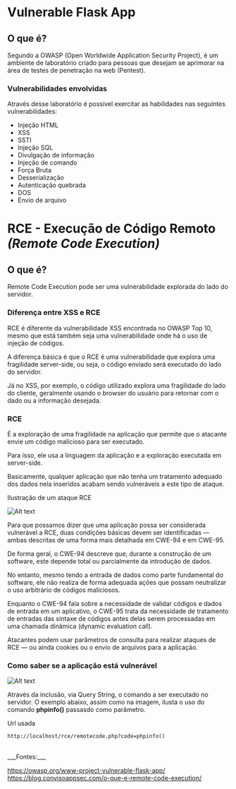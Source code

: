 # Vulnerable Flask App

## O que é?

Segundo a OWASP (Open Worldwide Application Security Project), é um ambiente de laboratório criado para pessoas que desejam se aprimorar na área de testes de penetração na web (Pentest).

### Vulnerabilidades envolvidas

Através desse laboratório é possível exercitar as habilidades nas seguintes vulnerabilidades:

- Injeção HTML
- XSS
- SSTI
- Injeção SQL
- Divulgação de informação
- Injeção de comando
- Força Bruta
- Desserialização
- Autenticação quebrada
- DOS
- Envio de arquivo


# RCE - Execução de Código Remoto *(Remote Code Execution)*

## O que é?

Remote Code Execution pode ser uma vulnerabilidade explorada do lado do servidor.

### Diferença entre XSS e RCE

RCE é diferente da vulnerabilidade XSS encontrada no OWASP Top 10, mesmo que está também seja uma vulnerabilidade onde há o uso de injeção de códigos.

A diferença básica é que o RCE é uma vulnerabilidade que explora uma fragilidade server-side, ou seja, o código enviado será executado do lado do servidor.

Já no XSS, por exemplo, o código utilizado explora uma fragilidade do lado do cliente, geralmente usando o browser do usuário para retornar com o dado ou a informação desejada.

### RCE

É a exploração de uma fragilidade na aplicação que permite que o atacante envie um código malicioso para ser executado.

Para isso, ele usa a linguagem da aplicação e a exploração executada em server-side.

Basicamente, qualquer aplicação que não tenha um tratamento adequado dos dados nela inseridos acabam sendo vulneráveis a este tipo de ataque.

Ilustração de um ataque RCE

![Alt text](image.png)

Para que possamos dizer que uma aplicação possa ser considerada vulnerável a RCE, duas condições básicas devem ser identificadas — ambas descritas de uma forma mais detalhada em CWE-94 e em CWE-95.

De forma geral, o CWE-94 descreve que, durante a construção de um software, este depende total ou parcialmente da introdução de dados.

No entanto, mesmo tendo a entrada de dados como parte fundamental do software, ele não realiza de forma adequada ações que possam neutralizar o uso arbitrário de códigos maliciosos.

Enquanto o CWE-94 fala sobre a necessidade de validar códigos e dados de entrada em um aplicativo, o CWE-95 trata da necessidade de tratamento de entradas das sintaxe de códigos antes delas serem processadas em uma chamada dinâmica (dynamic evaluation call).

Atacantes podem usar parâmetros de consulta para realizar ataques de RCE — ou ainda cookies ou o envio de arquivos para a aplicação.

### Como saber se a aplicação está vulnerável

![Alt text](image-2.png)

Através da inclusão, via Query String, o comando a ser executado no servidor. O exemplo abaixo, assim como na imagem, ilusta o uso do comando **phpinfo()** passasdo como parâmetro.

Url usada
```
http://localhost/rce/remotecode.php?code=phpinfo()
```



<br />
___Fontes:___

https://owasp.org/www-project-vulnerable-flask-app/
https://blog.convisoappsec.com/o-que-e-remote-code-execution/